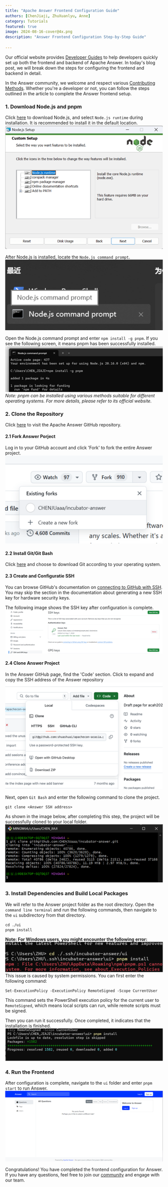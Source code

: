 ```yaml
---
title: "Apache Answer Frontend Configuration Guide"
authors: [ChenJiaji, ZhuXuanlyu, Anne]
category: Tutorials
featured: true
image: 2024-08-16-cover@4x.png
description: "Answer Frontend Configuration Step-by-Step Guide"

---
```


Our official website provides [Developer Guides](https://answer.apache.org/docs/development) to help developers quickly set up both the frontend and backend of Apache Answer. In today's blog post, we will break down the steps for configuring the frontend and backend in detail.

In the Answer community, we welcome and respect various [Contributing Methods](https://answer.apache.org/community/contributing/). Whether you're a developer or not, you can follow the steps outlined in the article to complete the Answer frontend setup.


### 1. Download Node.js and pnpm

Click [here](https://nodejs.org/en) to download Node.js, and select `Node.js runtime` during installation. It is recommended to install it in the default location.
![node install](node-install.png)

After Node.js is installed, locate the `Node.js command prompt`.
![node command](node-command.png)

Open the Node.js command prompt and enter `npm install -g pnpm`. If you see the following screen, it means pnpm has been successfully installed.
![pnpm install](pnpm-install.png)
_Note: pnpm can be installed using various methods suitable for different operating systems. For more details, please refer to its official website._



### 2. Clone the Repository

Click [here](https://github.com/apache/incubator-answer) to visit the Apache Answer GitHub repository.


#### 2.1 Fork Answer Porject

Log in to your GitHub account and click 'Fork' to fork the entire Answer project.
![fork answer](fork-answer.png)


#### 2.2 Install Git/Git Bash

Click [here](https://git-scm.com/downloads) and choose to download Git according to your operating system.


#### 2.3 Create and Configuratie SSH

You can browse GitHub's documentation on [connecting to GitHub with SSH](https://docs.github.com/en/authentication/connecting-to-github-with-ssh). You may skip the section in the documentation about generating a new SSH key for hardware security keys.

The following image shows the SSH key after configuration is complete.
![ssh configuration](ssh-configuration.png)


#### 2.4 Clone Answer Project

In the Answer GitHub page, find the 'Code' section. Click to expand and copy the SSH address of the Answer repository
![copy ssh](copy-ssh.png)

Next, open `Git Bash` and enter the following command to clone the project.
```
git clone <Answer SSH address>
```
As shown in the image below, after completing this step, the project will be successfully cloned to your local folder.
![clone answer](clone-answer.png)



### 3. Install Dependencies and Build Local Packages

We will refer to the Answer project folder as the root directory. Open the `command line terminal` and run the following commands, then navigate to the `ui` subdirectory from that directory.
```
cd ./ui
pnpm install
```

**Note: For Windows users, you might encounter the following error:**
![windows-error](windows-error.png)
This issue is caused by system permissions. You can first enter the following command:
```
Set-ExecutionPolicy -ExecutionPolicy RemoteSigned -Scope CurrentUser
```
This command sets the PowerShell execution policy for the current user to `RemoteSigned`, which means local scripts can run, while remote scripts must be signed.

Then you can run it successfully. Once completed, it indicates that the installation is finished.
![install complete](install-complete.png)



### 4. Run the Frontend

After configuration is complete, navigate to the `ui` folder and enter `pnpm start` to run Answer.
![pnpm start](pnpm-start.png)

Congratulations! You have completed the frontend configuration for Answer. If you have any questions, feel free to join our [community](https://meta.answer.dev/) and engage with our team.